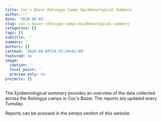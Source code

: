 ```yaml
---
title: Cox's Bazar Rohinyga Camps Epidemiological Summary
author: ''
date: '2020-09-03'
slug: cox-s-bazar-rohinyga-camps-epidemiological-summary
categories: []
tags: []
subtitle: ''
summary: ''
authors: []
lastmod: '2020-09-03T14:25:29+01:00'
featured: no
image:
  caption: ''
  focal_point: ''
  preview_only: no
projects: []
---
```


The Epidemiological summary provides an overview of the data collected across the Rohingya camps in Cox's Bazar. The reports are updated every Tuesday. 

Reports can be acessed in the sitreps section of this website.
